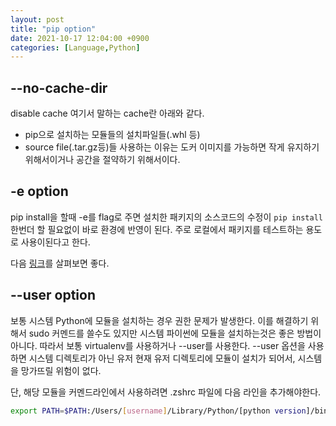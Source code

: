 ```yaml
---
layout: post
title: "pip option"
date: 2021-10-17 12:04:00 +0900
categories: [Language,Python]
---
```


## --no-cache-dir
disable cache
여기서 말하는 cache란 아래와 같다. 
- pip으로 설치하는 모듈들의 설치파일들(.whl 등)
- source file(.tar.gz등)들
사용하는 이유는 도커 이미지를 가능하면 작게 유지하기 위해서이거나 공간을 절약하기 위해서이다.


## -e option

pip install을 할때 -e를 flag로 주면 설치한 패키지의 소스코드의 수정이 ```pip install``` 한번더 할 필요없이 바로 환경에 반영이 된다. 주로 로컬에서 패키지를 테스트하는 용도로 사용이된다고 한다.

다음 [링크](https://stackoverflow.com/a/35064498)를 살펴보면 좋다.

## --user option

보통 시스템 Python에 모듈을 설치하는 경우 권한 문제가 발생한다. 이를 해결하기 위해서 sudo 커멘드를 쓸수도 있지만 시스템 파이썬에 모듈을 설치하는것은 좋은 방법이 아니다.
따라서 보통 virtualenv를 사용하거나 --user를 사용한다. --user 옵션을 사용하면 시스템 디렉토리가 아닌 유저 현재 유저 디렉토리에 모듈이 설치가 되어서, 시스템을 망가뜨릴 위험이 없다.

단, 해당 모듈을 커멘드라인에서 사용하려면 .zshrc 파일에 다음 라인을 추가해야한다.

``` sh
export PATH=$PATH:/Users/[username]/Library/Python/[python version]/bin
```
